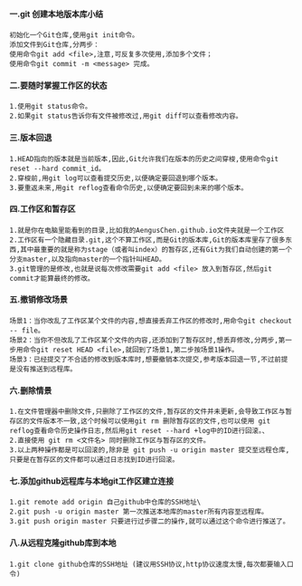  #### 一.git 创建本地版本库小结
	初始化一个Git仓库,使用git init命令。
	添加文件到Git仓库,分两步：
	使用命令git add <file>,注意,可反复多次使用,添加多个文件；
	使用命令git commit -m <message> 完成。
	
#### 二.要随时掌握工作区的状态
	1.使用git status命令。
	2.如果git status告诉你有文件被修改过,用git diff可以查看修改内容。
	
#### 三.版本回退
	1.HEAD指向的版本就是当前版本,因此,Git允许我们在版本的历史之间穿梭,使用命令git reset --hard commit_id。
	2.穿梭前,用git log可以查看提交历史,以便确定要回退到哪个版本。
	3.要重返未来,用git reflog查看命令历史,以便确定要回到未来的哪个版本。
	
#### 四.工作区和暂存区
	1.就是你在电脑里能看到的目录,比如我的AengusChen.github.io文件夹就是一个工作区
	2.工作区有一个隐藏目录.git,这个不算工作区,而是Git的版本库,Git的版本库里存了很多东西,其中最重要的就是称为stage（或者叫index）的暂存区,还有Git为我们自动创建的第一个分支master,以及指向master的一个指针叫HEAD。
	3.git管理的是修改,也就是说每次修改需要git add <file> 放入到暂存区,然后git commit才能算最终的修改。 	

#### 五.撤销修改场景
	场景1：当你改乱了工作区某个文件的内容,想直接丢弃工作区的修改时,用命令git checkout -- file。
    场景2：当你不但改乱了工作区某个文件的内容,还添加到了暂存区时,想丢弃修改,分两步,第一步用命令git reset HEAD <file>,就回到了场景1,第二步按场景1操作。
	场景3：已经提交了不合适的修改到版本库时,想要撤销本次提交,参考版本回退一节,不过前提是没有推送到远程库。
	
#### 六.删除情景
	1.在文件管理器中删除文件,只删除了工作区的文件,暂存区的文件并未更新,会导致工作区与暂存区的文件版本不一致,这个时候可以使用git rm 删除暂存区的文件,也可以使用 git reflog查看命令历史操作日志,然后用git reset --hard +log中的ID进行回滚。、
	2.直接使用 git rm <文件名> 同时删除工作区与暂存区的文件。
	3.以上两种操作都是可以回滚的,除非是 git push -u origin master 提交至远程仓库,只要是在暂存区的文件都可以通过日志找到ID进行回滚。
	
#### 七.添加github远程库与本地git工作区建立连接
	1.git remote add origin 自己github中仓库的SSH地址\
	2.git push -u origin master 第一次推送本地库的master所有内容至远程库。
	3.git push origin master 只要进行过步骤二的操作,就可以通过这个命令进行推送了。
	
#### 八.从远程克隆github库到本地
	1.git clone github仓库的SSH地址 (建议用SSH协议,http协议速度太慢,每次都要输入口令)